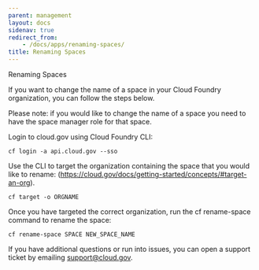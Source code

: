 ```yaml
---
parent: management
layout: docs
sidenav: true
redirect_from: 
    - /docs/apps/renaming-spaces/
title: Renaming Spaces
---
```


Renaming Spaces

If you want to change the name of a space in your Cloud Foundry organization, you can follow the steps below.

Please note: if you would like to change the name of a space you need to have the space manager role for that space.

Login to cloud.gov using Cloud Foundry CLI:

`cf login -a api.cloud.gov --sso`

Use the CLI to target the organization containing the space that you would like to rename: (https://cloud.gov/docs/getting-started/concepts/#target-an-org).

`cf target -o ORGNAME`

Once you have targeted the correct organization, run the cf rename-space command to rename the space:

`cf rename-space SPACE NEW_SPACE_NAME`

If you have additional questions or run into issues, you can open a support ticket by emailing [support@cloud.gov](mailto:support@cloud.gov).
